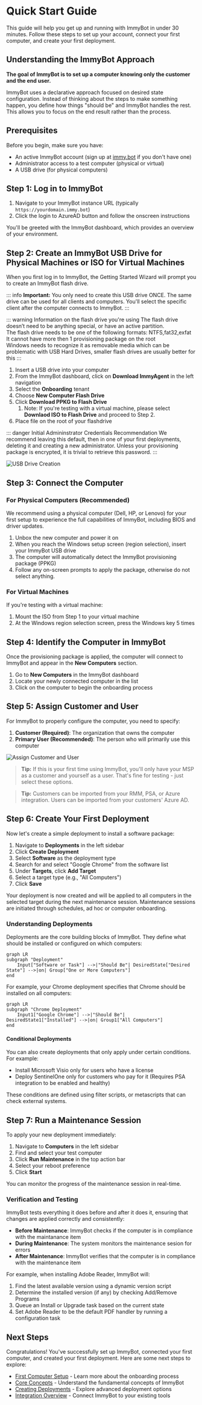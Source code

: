 # Quick Start Guide

This guide will help you get up and running with ImmyBot in under 30 minutes. Follow these steps to set up your account, connect your first computer, and create your first deployment.

## Understanding the ImmyBot Approach

**The goal of ImmyBot is to set up a computer knowing only the customer and the end user.**

ImmyBot uses a declarative approach focused on desired state configuration. Instead of thinking about the steps to make something happen, you define how things "should be" and ImmyBot handles the rest. This allows you to focus on the end result rather than the process.

## Prerequisites

Before you begin, make sure you have:
- An active ImmyBot account (sign up at [immy.bot](https://www.immy.bot/pricing/) if you don't have one)
- Administrator access to a test computer (physical or virtual)
- A USB drive (for physical computers)

## Step 1: Log in to ImmyBot

1. Navigate to your ImmyBot instance URL (typically `https://yourdomain.immy.bot`)
2. Click the login to AzureAD button and follow the onscreen instructions

You'll be greeted with the ImmyBot dashboard, which provides an overview of your environment.

<!--    -->
## Step 2: Create an ImmyBot USB Drive for Physical Machines or ISO for Virtual Machines

When you first log in to ImmyBot, the Getting Started Wizard will prompt you to create an ImmyBot flash drive.

::: info
 **Important:** You only need to create this USB drive ONCE. The same drive can be used for all clients and computers. You'll select the specific client after the computer connects to ImmyBot.
:::

::: warning Information on the flash drive you're using
The flash drive doesn’t need to be anything special, or have an active partition. <br>
The flash drive needs to be one of the following formats: NTFS,fat32,exfat <br>
It cannot have more then 1 provisioning package on the root <br>
Windows needs to recognize it as removable media which can be problematic with USB Hard Drives, smaller flash drives are usually better for this
:::

1. Insert a USB drive into your computer
2. From the ImmyBot dashboard, click on **Download ImmyAgent** in the left navigation
3. Select the **Onboarding** tenant
4. Choose **New Computer Flash Drive**
5. Click **Download PPKG to Flash Drive**
   1. Note: If you're testing with a virtual machine, please select **Downlaod ISO to Flash Drive** and proceed to Step 2.
6. Place file on the root of your flashdrive

::: danger Initial Admininstrator Credentials Recommendation
We recommend leaving this default, then in one of your first deployments, deleting it and creating a new administrator. Unless your provisioning package is encrypted, it is trivial to retrieve this password.
:::

![USB Drive Creation](/Documentation/HowToGuides/FirstComputerSetup.png)

## Step 3: Connect the Computer

### For Physical Computers (Recommended)

We recommend using a physical computer (Dell, HP, or Lenovo) for your first setup to experience the full capabilities of ImmyBot, including BIOS and driver updates.

1. Unbox the new computer and power it on
2. When you reach the Windows setup screen (region selection), insert your ImmyBot USB drive
3. The computer will automatically detect the ImmyBot provisioning package (PPKG)
4. Follow any on-screen prompts to apply the package, otherwise do not select anything.

### For Virtual Machines

If you're testing with a virtual machine:

1. Mount the ISO from Step 1 to your virtual machine
2. At the Windows region selection screen, press the Windows key 5 times

## Step 4: Identify the Computer in ImmyBot

Once the provisioning package is applied, the computer will connect to ImmyBot and appear in the **New Computers** section.

1. Go to **New Computers** in the ImmyBot dashboard
2. Locate your newly connected computer in the list
3. Click on the computer to begin the onboarding process

## Step 5: Assign Customer and User

For ImmyBot to properly configure the computer, you need to specify:

1. **Customer (Required)**: The organization that owns the computer
2. **Primary User (Recommended)**: The person who will primarily use this computer

![Assign Customer and User](/Documentation/GettingStarted/OnboardingForm.png)

> **Tip:** If this is your first time using ImmyBot, you'll only have your MSP as a customer and yourself as a user. That's fine for testing - just select these options.

> **Tip:** Customers can be imported from your RMM, PSA, or Azure integration. Users can be imported from your customers' Azure AD.
<!--    -->

## Step 6: Create Your First Deployment

Now let's create a simple deployment to install a software package:

1. Navigate to **Deployments** in the left sidebar
2. Click **Create Deployment**
3. Select **Software** as the deployment type
4. Search for and select "Google Chrome" from the software list
5. Under **Targets**, click **Add Target**
6. Select a target type (e.g., "All Computers")
7. Click **Save**

Your deployment is now created and will be applied to all computers in the selected target during the next maintenance session. Maintenance sessions are initiated through schedules, ad hoc or computer onboarding.

### Understanding Deployments

Deployments are the core building blocks of ImmyBot. They define what should be installed or configured on which computers:

```mermaid
graph LR
subgraph "Deployment"
    Input["Software or Task"] -->|"Should Be"| DesiredState["Desired State"] -->|on| Group["One or More Computers"]
end
```

For example, your Chrome deployment specifies that Chrome should be installed on all computers:

```mermaid
graph LR
subgraph "Chrome Deployment"
    Input1["Google Chrome"] -->|"Should Be"| DesiredState1["Installed"] -->|on| Group1["All Computers"]
end
```

#### Conditional Deployments

You can also create deployments that only apply under certain conditions. For example:
- Install Microsoft Visio only for users who have a license
- Deploy SentinelOne only for customers who pay for it (Requires PSA integration to be enabled and healthy)

These conditions are defined using filter scripts, or metascripts that can check external systems.

## Step 7: Run a Maintenance Session

To apply your new deployment immediately:

1. Navigate to **Computers** in the left sidebar
2. Find and select your test computer
3. Click **Run Maintenance** in the top action bar
4. Select your reboot preference
5. Click **Start**

You can monitor the progress of the maintenance session in real-time.

### Verification and Testing

ImmyBot tests everything it does before and after it does it, ensuring that changes are applied correctly and consistently:

- **Before Maintenance**: ImmyBot checks if the computer is in compliance with the maintanance item
- **During Maintenance**: The system monitors the maintenance sesion for errors
- **After Maintenance**: ImmyBot verifies that the computer is in compliance with the maintenance item

For example, when installing Adobe Reader, ImmyBot will:
1. Find the latest available version using a dynamic version script
2. Determine the installed version (if any) by checking Add/Remove Programs
3. Queue an Install or Upgrade task based on the current state
4. Set Adobe Reader to be the default PDF handler by running a configuration task

## Next Steps

Congratulations! You've successfully set up ImmyBot, connected your first computer, and created your first deployment. Here are some next steps to explore:

- [First Computer Setup](/Documentation/HowToGuides/onboarding.md) - Learn more about the onboarding process
- [Core Concepts](/Documentation/GettingStarted/core-concepts.md) - Understand the fundamental concepts of ImmyBot
- [Creating Deployments](/Documentation/HowToGuides/creating-managing-deployments.md) - Explore advanced deployment options
- [Integration Overview](/Documentation/Integrations//integration-overview.md) - Connect ImmyBot to your existing tools

